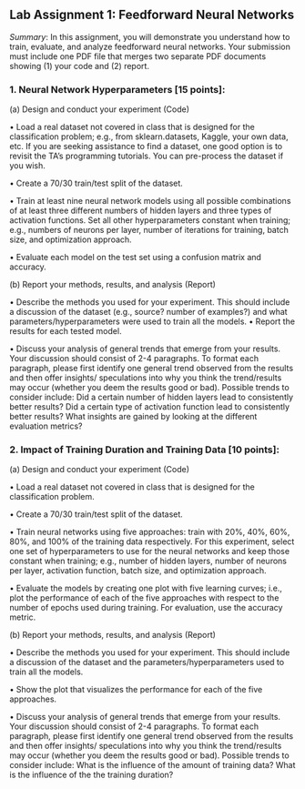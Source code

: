 
## Lab Assignment 1: Feedforward Neural Networks

*Summary*: In this assignment, you will demonstrate you understand how to train, evaluate,
and analyze feedforward neural networks. Your submission must include one PDF file that
merges two separate PDF documents showing (1) your code and (2) report.

### **1. Neural Network Hyperparameters [15 points]:**

(a) Design and conduct your experiment (Code)

• Load a real dataset not covered in class that is designed for the classification
problem; e.g., from sklearn.datasets, Kaggle, your own data, etc. If you are
seeking assistance to find a dataset, one good option is to revisit the TA’s
programming tutorials. You can pre-process the dataset if you wish.

• Create a 70/30 train/test split of the dataset.

• Train at least nine neural network models using all possible combinations of
at least three different numbers of hidden layers and three types of activation
functions. Set all other hyperparameters constant when training; e.g., numbers
of neurons per layer, number of iterations for training, batch size, and
optimization approach.

• Evaluate each model on the test set using a confusion matrix and accuracy.

(b) Report your methods, results, and analysis (Report)

• Describe the methods you used for your experiment. This should include
a discussion of the dataset (e.g., source? number of examples?) and what
parameters/hyperparameters were used to train all the models.
• Report the results for each tested model.

• Discuss your analysis of general trends that emerge from your results. Your
discussion should consist of 2-4 paragraphs. To format each paragraph, please
first identify one general trend observed from the results and then offer insights/
speculations into why you think the trend/results may occur (whether
you deem the results good or bad). Possible trends to consider include: Did
a certain number of hidden layers lead to consistently better results? Did a
certain type of activation function lead to consistently better results? What
insights are gained by looking at the different evaluation metrics?

### **2. Impact of Training Duration and Training Data [10 points]:**

(a) Design and conduct your experiment (Code)

• Load a real dataset not covered in class that is designed for the classification
problem.

• Create a 70/30 train/test split of the dataset.

• Train neural networks using five approaches: train with 20%, 40%, 60%, 80%,
and 100% of the training data respectively. For this experiment, select one
set of hyperparameters to use for the neural networks and keep those constant
when training; e.g., number of hidden layers, number of neurons per layer,
activation function, batch size, and optimization approach.

• Evaluate the models by creating one plot with five learning curves; i.e., plot
the performance of each of the five approaches with respect to the number of
epochs used during training. For evaluation, use the accuracy metric.

(b) Report your methods, results, and analysis (Report)

• Describe the methods you used for your experiment. This should include a
discussion of the dataset and the parameters/hyperparameters used to train
all the models.

• Show the plot that visualizes the performance for each of the five approaches.

• Discuss your analysis of general trends that emerge from your results. Your
discussion should consist of 2-4 paragraphs. To format each paragraph, please
first identify one general trend observed from the results and then offer insights/
speculations into why you think the trend/results may occur (whether
you deem the results good or bad). Possible trends to consider include: What
is the influence of the amount of training data? What is the influence of the
the training duration?
